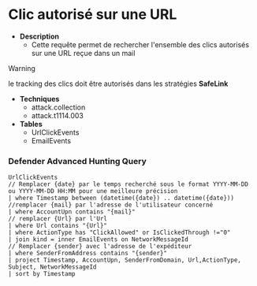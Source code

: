 # Clic autorisé sur une URL

- **Description**
    - Cette requête permet de rechercher l'ensemble des clics autorisés sur une URL reçue dans un mail
 
> [!WARNING]
> le tracking des clics doit être autorisés dans les stratégies **SafeLink**

- **Techniques** 
    -  attack.collection
    -  attack.t1114.003
 - **Tables**
   - UrlClickEvents
   - EmailEvents


### Defender Advanced Hunting Query 
```KQL
UrlClickEvents
// Remplacer {date} par le temps recherché sous le format YYYY-MM-DD ou YYYY-MM-DD HH:MM pour une meilleure précision
| where Timestamp between (datetime({date}) .. datetime({date})) 
//remplacer {mail} par l'adresse de l'utilisateur concerné
| where AccountUpn contains "{mail}" 
// remplacer {Url} par l'Url
| where Url contains "{Url}" 
| where ActionType has "ClickAllowed" or IsClickedThrough !="0"
| join kind = inner EmailEvents on NetworkMessageId
// Remplacer {sender} avec l'adresse de l'expéditeur
| where SenderFromAddress contains "{sender}"
| project Timestamp, AccountUpn, SenderFromDomain, Url,ActionType, Subject, NetworkMessageId
| sort by Timestamp
```
